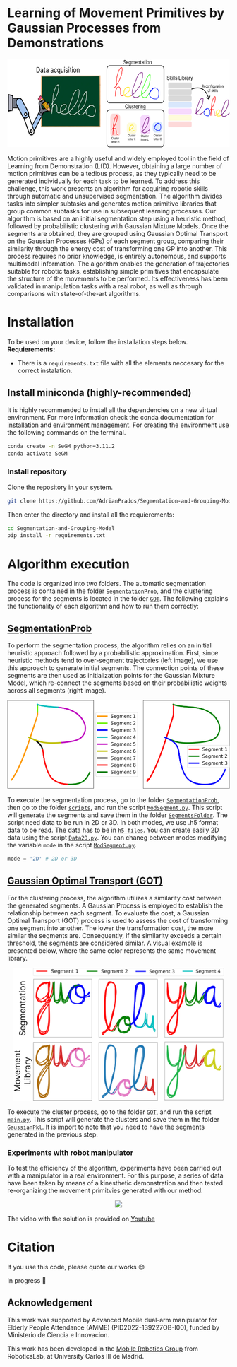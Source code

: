 # **Learning of Movement Primitives by Gaussian Processes from Demonstrations**

<p align="center">
  <img src="Images/ExchemeIntro.jpg" height=200 />
</p>
Motion primitives are a highly useful and widely employed tool in the field of Learning from Demonstration (LfD). However, obtaining a large number of motion primitives can be a tedious process, as they typically need to be generated individually for each task to be learned. To address this challenge, this work presents an algorithm for acquiring robotic skills through automatic and unsupervised segmentation. The algorithm divides tasks into simpler subtasks and generates motion primitive libraries that group common subtasks for use in subsequent learning processes. Our algorithm is based on an initial segmentation step using a heuristic method, followed by probabilistic clustering with Gaussian Mixture Models. Once the segments are obtained, they are grouped using Gaussian Optimal Transport on the Gaussian Processes (GPs) of each segment group, comparing their similarity through the energy cost of transforming one GP into another. This process requires no prior knowledge, is entirely autonomous, and supports multimodal information. The algorithm enables the generation of trajectories suitable for robotic tasks, establishing simple primitives that encapsulate the structure of the movements to be performed. Its effectiveness has been validated in manipulation tasks with a real robot, as well as through comparisons with state-of-the-art algorithms.

# Installation
To be used on your device, follow the installation steps below.
**Requierements:**
- There is a `requirements.txt` file with all the elements neccesary for the correct instalation.


## Install miniconda (highly-recommended)
It is highly recommended to install all the dependencies on a new virtual environment. For more information check the conda documentation for [installation](https://conda.io/projects/conda/en/latest/user-guide/install/index.html) and [environment management](https://conda.io/projects/conda/en/latest/user-guide/tasks/manage-environments.html). For creating the environment use the following commands on the terminal.

```bash
conda create -n SeGM python=3.11.2
conda activate SeGM
```

### Install repository
Clone the repository in your system.
```bash
git clone https://github.com/AdrianPrados/Segmentation-and-Grouping-Model.git
```
Then enter the directory and install all the requierements:
```bash
cd Segmentation-and-Grouping-Model
pip install -r requirements.txt
```

# **Algorithm execution**
The code is organized into two folders. The automatic segmentation process is contained in the folder [`SegmentationProb`](./SegmentationProb/), and the clustering process for the segments is located in the folder [`GOT`](./GOT/). The following explains the functionality of each algorithm and how to run them correctly:

## [SegmentationProb](./SegmentationProb/)
To perform the segmentation process, the algorithm relies on an initial heuristic approach followed by a probabilistic approximation. First, since heuristic methods tend to over-segment trajectories (left image), we use this approach to generate initial segments. The connection points of these segments are then used as initialization points for the Gaussian Mixture Model, which re-connect the segments based on their probabilistic weights across all segments (right image).

<p align="center">
  <img src="Images/DataREx.jpg" height=200 />
</p>

To execute the segmentation process, go to the folder [`SegmentationProb`](./SegmentationProb/), then go to the folder [`scripts`](./SegmentationProb/scripts), and run the script [`ModSegment.py`](./SegmentationProb/scripts/ModSegment.py). This script will generate the segments and save them in the folder [`SegmentsFolder`](./SegmentationProb/scripts/SegmentsFolder/). The script need data to be run in 2D or 3D. In both modes, we use .h5 format data to be read. The data has to be in [`h5 files`](./SegmentationProb/h5%20files/). You can create easily 2D data using the script [`Data2D.py`](./SegmentationProb/scripts/drawData2D.py). You can chaneg between modes modifying the variable `mode` in the script [`ModSegment.py`](./SegmentationProb/scripts/ModSegment.py).

```python
mode = '2D' # 2D or 3D
```
## [Gaussian Optimal Transport (GOT)](./GOT/)
For the clustering process, the algorithm utilizes a similarity cost between the generated segments. A Gaussian Process is employed to establish the relationship between each segment. To evaluate the cost, a Gaussian Optimal Transport (GOT) process is used to assess the cost of transforming one segment into another. The lower the transformation cost, the more similar the segments are. Consequently, if the similarity exceeds a certain threshold, the segments are considered similar. A visual example is presented below, where the same color represents the same movement library.

<p align="center">
  <img src="Images/Words.jpg" height=300 />
</p>

To execute the cluster process, go to the folder [`GOT`](./GOT/), and run the script [`main.py`](./GOT/main.py). This script will generate the clusters and save them in the folder [`GaussianPkl`](./GOT/GaussianPkl/). It is import to note that you need to have the segments generated in the previous step.


### **Experiments with robot manipulator**
To test the efficiency of the algorithm, experiments have been carried out with a manipulator in a real environment. For this purpose, a series of data have been taken by means of a kinesthetic demonstration and then tested re-organizing the movement primitvies generated with our method. 

<p align="center">
  <img src="Images/ExpRealAdam.jpg" height=300 />
</p>

The video with the solution is provided on [Youtube](https://youtu.be/A3m2sbUI5F0)

# Citation
If you use this code, please quote our works :blush:

In progress :construction_worker:

## Acknowledgement
This work was supported by Advanced Mobile dual-arm manipulator for Elderly People Attendance (AMME) (PID2022-139227OB-I00), funded by Ministerio de Ciencia e Innovacion.

This work has been developed in the [Mobile Robotics Group](https://github.com/Mobile-Robots-Group-UC3M) from RoboticsLab, at University Carlos III de Madrid.